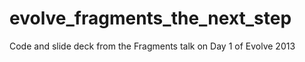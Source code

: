 evolve_fragments_the_next_step
==============================

Code and slide deck from the Fragments talk on Day 1 of Evolve 2013
